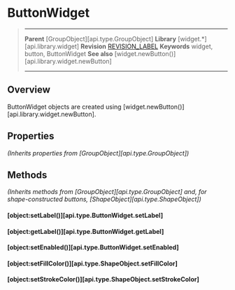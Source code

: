 # ButtonWidget

> --------------------- ------------------------------------------------------------------------------------------
> __Parent__            [GroupObject][api.type.GroupObject]
> __Library__           [widget.*][api.library.widget]
> __Revision__          [REVISION_LABEL](REVISION_URL)
> __Keywords__          widget, button, ButtonWidget
> __See also__          [widget.newButton()][api.library.widget.newButton]
> --------------------- ------------------------------------------------------------------------------------------

## Overview

ButtonWidget objects are created using [widget.newButton()][api.library.widget.newButton].

## Properties

_(Inherits properties from [GroupObject][api.type.GroupObject])_

## Methods

_(Inherits methods from [GroupObject][api.type.GroupObject] and, for <nobr>shape-constructed</nobr> buttons, [ShapeObject][api.type.ShapeObject])_

#### [object:setLabel()][api.type.ButtonWidget.setLabel]

#### [object:getLabel()][api.type.ButtonWidget.getLabel]

#### [object:setEnabled()][api.type.ButtonWidget.setEnabled]

#### [object:setFillColor()][api.type.ShapeObject.setFillColor]

#### [object:setStrokeColor()][api.type.ShapeObject.setStrokeColor]
